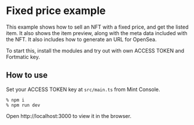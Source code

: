 # Fixed price example

This example shows how to sell an NFT with a fixed price, and get the listed item.
It also shows the item preview, along with the meta data included with the NFT.
It also includes how to generate an URL for OpenSea.

To start this, install the modules and try out with own ACCESS TOKEN and Fortmatic key.

## How to use

Set your ACCESS TOKEN key at `src/main.ts` from Mint Console.

```shell
% npm i
% npm run dev
```

Open http://localhost:3000 to view it in the browser.
